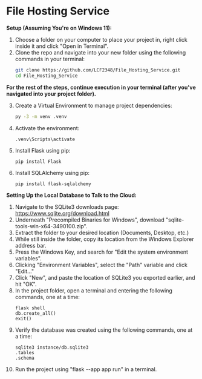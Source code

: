# File Hosting Service
**Setup (Assuming You're on Windows 11):**

1. Choose a folder on your computer to place your project in, right click inside it and click "Open in Terminal".
2. Clone the repo and navigate into your new folder using the following commands in your terminal:
   ```bash
   git clone https://github.com/LCF2348/File_Hosting_Service.git
   cd File_Hosting_Service
**For the rest of the steps, continue execution in your terminal (after you've navigated into your project folder).**

3. Create a Virtual Environment to manage project dependencies:
   ```bash
   py -3 -m venv .venv
4. Activate the environment:
   ```
   .venv\Scripts\activate
5. Install Flask using pip:
   ```
   pip install Flask
6. Install SQLAlchemy using pip:
   ```
   pip install flask-sqlalchemy

**Setting Up the Local Database to Talk to the Cloud:**
1. Navigate to the SQLite3 downloads page: https://www.sqlite.org/download.html
2. Underneath "Precompiled Binaries for Windows", download "sqlite-tools-win-x64-3490100.zip".
3. Extract the folder to your desired location (Documents, Desktop, etc.)
4. While still inside the folder, copy its location from the Windows Explorer address bar.
5. Press the Windows Key, and search for "Edit the system environment variables".
6. Clicking "Environment Variables", select the "Path" variable and click "Edit..."
7. Click "New", and paste the location of SQLite3 you exported earlier, and hit "OK".
8. In the project folder, open a terminal and entering the following commands, one at a time:
   ```
   flask shell
   db.create_all()
   exit()
9. Verify the database was created using the following commands, one at a time:
   ```
   sqlite3 instance/db.sqlite3
   .tables
   .schema
10. Run the project using "flask --app app run" in a terminal.
